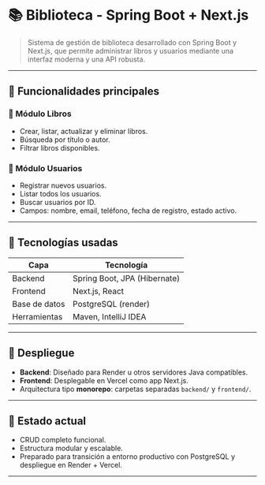 # 📚 Biblioteca - Spring Boot + Next.js

> Sistema de gestión de biblioteca desarrollado con Spring Boot y Next.js, que permite administrar libros y usuarios mediante una interfaz moderna y una API robusta.

---

## 🎯 Funcionalidades principales

### 📘 Módulo Libros
- Crear, listar, actualizar y eliminar libros.
- Búsqueda por título o autor.
- Filtrar libros disponibles.

### 👤 Módulo Usuarios
- Registrar nuevos usuarios.
- Listar todos los usuarios.
- Buscar usuarios por ID.
- Campos: nombre, email, teléfono, fecha de registro, estado activo.

---

## 🧱 Tecnologías usadas

| Capa        | Tecnología                  |
|-------------|-----------------------------|
| Backend     | Spring Boot, JPA (Hibernate) |
| Frontend    | Next.js, React              |
| Base de datos | PostgreSQL (render) |
| Herramientas | Maven, IntelliJ IDEA       |

---

## 🚀 Despliegue

- **Backend**: Diseñado para Render u otros servidores Java compatibles.
- **Frontend**: Desplegable en Vercel como app Next.js.
- Arquitectura tipo **monorepo**: carpetas separadas `backend/` y `frontend/`.

---

## 🧪 Estado actual

- CRUD completo funcional.
- Estructura modular y escalable.
- Preparado para transición a entorno productivo con PostgreSQL y despliegue en Render + Vercel.

---
